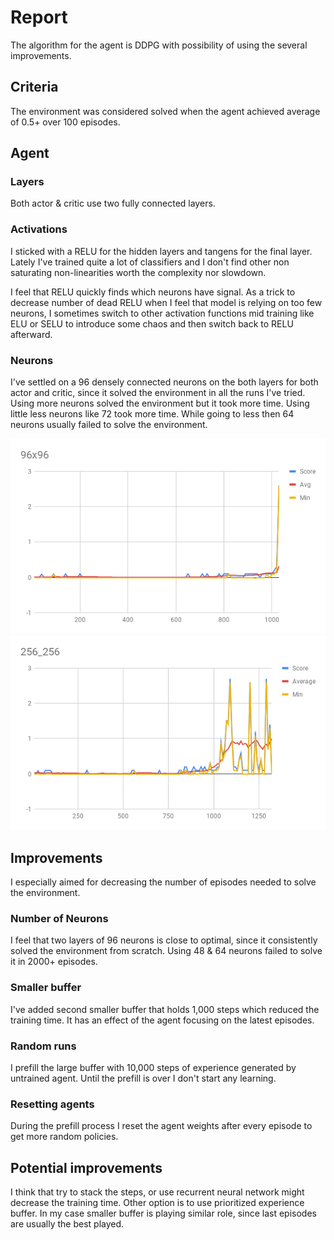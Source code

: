 # Report

The algorithm for the agent is DDPG  with possibility of using the several improvements.

## Criteria
The environment was considered solved when the agent achieved average of 0.5+ over 100 episodes.


## Agent
### Layers
Both actor & critic use two fully connected layers.

### Activations
I sticked with a RELU for the hidden layers and tangens for the final layer. Lately I've trained
quite a lot of classifiers and I don't find other non saturating non-linearities worth the complexity
nor slowdown.

I feel that RELU quickly finds which neurons have signal. As a trick to decrease number of dead RELU
when I feel that model is relying on too few neurons, I sometimes switch to other activation functions
mid training like ELU or SELU to introduce some chaos and then switch back to RELU afterward.

### Neurons
I've settled on a 96 densely connected neurons on the both layers for both actor and critic, since it solved the environment in all the runs I've tried. Using more neurons solved the environment but it took more time. Using little less neurons like 72 took more time. While going to less then 64 neurons usually failed to solve the environment.

![96x96](96_96.png)
![256x256](256_256.png)


## Improvements

I especially aimed for decreasing the number of episodes needed to solve the environment.

### Number of Neurons
I feel that two layers of 96 neurons is close to optimal, since it consistently solved the environment from scratch. Using 48 & 64 neurons failed to solve it in 2000+ episodes.

### Smaller buffer
I've added second smaller buffer that holds 1,000 steps which reduced the training time. 
It has an effect of the agent focusing on the latest episodes.

### Random runs
I prefill the large buffer with 10,000 steps of experience generated by untrained agent.
Until the prefill is over I don't start any learning.

### Resetting agents
During the prefill process I reset the agent weights after every episode to get more random policies.

## Potential improvements
I think that try to stack the steps, or use recurrent neural network might decrease the training time. Other option is to use prioritized experience buffer. In my case smaller buffer is playing similar role, since last episodes are usually the best played.
